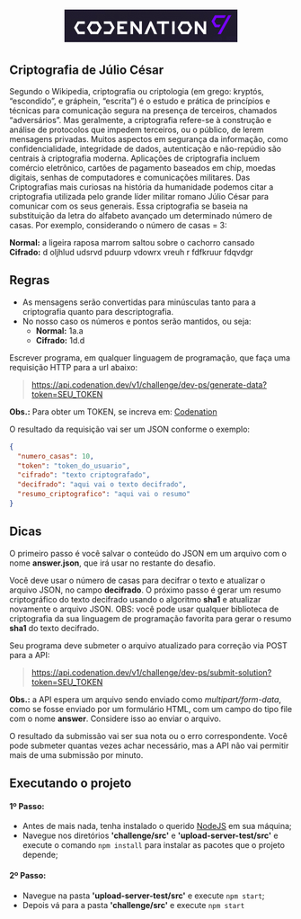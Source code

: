 <h1 align="center">
  <img alt="Logo Codenation" src="./assets/codenation-logo.png">
</h1>

## Criptografia de Júlio César

Segundo o Wikipedia, criptografia ou criptologia (em grego: kryptós, “escondido”, e gráphein, “escrita”) é o estudo e prática de princípios e técnicas para comunicação segura na presença de terceiros, chamados “adversários”. Mas geralmente, a criptografia refere-se à construção e análise de protocolos que impedem terceiros, ou o público, de lerem mensagens privadas. Muitos aspectos em segurança da informação, como confidencialidade, integridade de dados, autenticação e não-repúdio são centrais à criptografia moderna. Aplicações de criptografia incluem comércio eletrônico, cartões de pagamento baseados em chip, moedas digitais, senhas de computadores e comunicações militares. Das Criptografias mais curiosas na história da humanidade podemos citar a criptografia utilizada pelo grande líder militar romano Júlio César para comunicar com os seus generais. Essa criptografia se baseia na substituição da letra do alfabeto avançado um determinado número de casas. Por exemplo, considerando o número de casas = 3:

**Normal:** a ligeira raposa marrom saltou sobre o cachorro cansado <br>
**Cifrado:** d oljhlud udsrvd pduurp vdowrx vreuh r fdfkruur fdqvdgr

## Regras

- As mensagens serão convertidas para minúsculas tanto para a criptografia quanto para descriptografia.
- No nosso caso os números e pontos serão mantidos, ou seja:
  - **Normal:** 1a.a <br>
  - **Cifrado:** 1d.d

Escrever programa, em qualquer linguagem de programação, que faça uma requisição HTTP para a url abaixo:

> https://api.codenation.dev/v1/challenge/dev-ps/generate-data?token=SEU_TOKEN

**Obs.:** Para obter um TOKEN, se increva em: [Codenation](https://www.codenation.dev/)

O resultado da requisição vai ser um JSON conforme o exemplo:

```json
{
  "numero_casas": 10,
  "token": "token_do_usuario",
  "cifrado": "texto criptografado",
  "decifrado": "aqui vai o texto decifrado",
  "resumo_criptografico": "aqui vai o resumo"
}
```

## Dicas

O primeiro passo é você salvar o conteúdo do JSON em um arquivo com o nome **answer.json**, que irá usar no restante do desafio.

Você deve usar o número de casas para decifrar o texto e atualizar o arquivo JSON, no campo **decifrado**. O próximo passo é gerar um resumo criptográfico do texto decifrado usando o algoritmo **sha1** e atualizar novamente o arquivo JSON. OBS: você pode usar qualquer biblioteca de criptografia da sua linguagem de programação favorita para gerar o resumo **sha1** do texto decifrado.

Seu programa deve submeter o arquivo atualizado para correção via POST para a API:

> https://api.codenation.dev/v1/challenge/dev-ps/submit-solution?token=SEU_TOKEN

**Obs.:** a API espera um arquivo sendo enviado como _multipart/form-data_, como se fosse enviado por um formulário HTML, com um campo do tipo file com o nome **answer**. Considere isso ao enviar o arquivo.

O resultado da submissão vai ser sua nota ou o erro correspondente. Você pode submeter quantas vezes achar necessário, mas a API não vai permitir mais de uma submissão por minuto.

## Executando o projeto

#### 1º Passo:

- Antes de mais nada, tenha instalado o querido [NodeJS](https://nodejs.org/pt-br/download/) em sua máquina;
- Navegue nos diretórios **'challenge/src'** e **'upload-server-test/src'** e execute o comando `npm install` para instalar as pacotes que o projeto depende;

#### 2º Passo:

- Navegue na pasta **'upload-server-test/src'** e execute `npm start`;
- Depois vá para a pasta **'challenge/src'** e execute `npm start`
